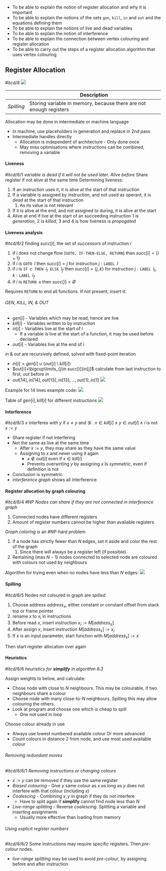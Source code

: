 - To be able to explain the notion of register allocation and why it is important
- To be able to explain the notions of the sets `gen`, `kill`, `in` and `out` and the equations defining them
- To be able to explain the notions of live and dead variables
- To be able to explain the notion of interference
- To be able to explain the connection between vertex colouring and register allocation
- To be able to carry out the steps of a register allocation algorithm that uses vertex colouring
## Register Allocation
#itcd/8 
![](Pasted%20image%2020240418075926.png)

|            | Description                                                        |
| ---------- | ------------------------------------------------------------------ |
| *Spilling* | Storing variable in memory, because there are not enough registers |
Allocation may be done in intermediate or machine language
- In machine, use placeholders in generation and replace in 2nd pass
- Intermediate handles directly
	- Allocation is independent of architecture - Only done once
	- May miss optimisations where instructions can be combined, removing a variable
#### Liveness
#itcd/8/1 *variable is dead if it will not be used later. Alive before*
Share register if not alive at the same time
Determining liveness:
1. If an instruction uses it, it is alive at the start of that instruction
2. If a variable is assigned by instruction, and not used as operant, it is *dead* at the start of that instruction
	1. As its value is not relevant
3. If it is alive at the end, and not assigned to during, it is alive at the start
4. Alive at end if live at the start of an succeeding instruction
1 is *generation*, 2 is *killed*, 3 and 4 is how liveness is *propogated*
#### Liveness analysis
#itcd/8/2 
finding $succ[i]$, the set of *successors* of instruction $i$
1. if $i$ does not change flow ($\texttt{GOTO, IF-THEN-ELSE, RETURN}$) then $succ[i]=\{i+1\}$
2. if $i$ is $\texttt{GOTO }l$ then $succ[i]=j$ for instruction $j:\texttt{LABEL }l$ 
3. if $i$ is $\texttt{IF } c \texttt{ THEN }l_{t} \texttt{ ELSE } l_{f}$ then $succ[i]=\{j, k\}$ for instruction $j:\texttt{LABEL }l_{t}$, $k:\texttt{LABEL }l_{f}$ 
4. if $i$ is $\texttt{RETURN }x$ then $succ[i]=Ø$

Requires $\texttt{RETURN}$ to end all functions. If not present, insert it.

###### GEN, KILL, IN, & OUT
- $gen[i]$ - Variables which may be read, hence are live
- $kill[i]$ - Variables written to by instruction
- $in[i]$ - Variables live at the start of $i$
	- If a variable is live at the start of a function, it may be used before declared
- $out[i]$ - Variables live at the end of $i$

$in$ & $out$ are recursively defined, solved with fixed-point iteration
- $in[i]=gen[i]\cup(out[i] \setminus kill[i])$
- $out[i]=\bigcup\limits_{j\in succ[i]}in[j]$
calculate from last instruction to first, $out$ before $in$
- $out[14], in[14], out[13], in[13], \dots, out[1], in[1]$
![](Pasted%20image%2020240418074843.png)

Example for 14 lines example code:
![](Pasted%20image%2020240417182306.png)

Table of $gen[i], kill[i]$ for different instructions
![](Pasted%20image%2020240417181055.png)
#### Interference
#itcd/8/3 
$x$ interferes with $y$ if $x\neq y$ and $\exists i\ .\ x\in kill[i]\land y\in out[i]\land i\text{ is not } x:=y$
- Share register if not interfering
- Not the same as live at the same time
	- After $x:=y$, they may share as they have the same value
	- Assigning to $x$ and never using it again
		- $x\notin out[i]$ even if $x\in kill[i]$
		- Prevents overwriting $y$ by assigning $x$
Is *symmetric*, even if definition is not
- Conclusion is symmetric
- *interference graph* shows all interference
#### Register allocation by graph colouring
#itcd/8/4 #NP *Nodes can share if they are not connected in interference graph*
1. Connected nodes have different registers
2. Amount of register numbers cannot be higher than available registers

*Graph coloring* is an #NP-hard problem
1. If a node has strictly fewer than $N$ edges, set it aside and color the rest of the graph
	1. Since there will always be a register left (if possible)
2. Remaining (max $N-1$) nodes connected to selected node are coloured with colours not used by neighbours

Algorithm for trying even when no nodes have less than $N$ edges:
![](Pasted%20image%2020240417183929.png)
#### Spilling
#itcd/8/5
Nodes not coloured in graph are *spilled*
1. Choose address $address_{x}$, either constant or constant offset from stack top or frame pointer
2. rename $x$ to $x_{i}$ in instructions
3. Before read $x$, insert instruction $x_{i}:=M[address_{x}]$
4. After assign $x$, insert instruction $M[address_{x}]:=x_{i}$
5. If $x$ is an input parameter, start function with $M[address_{x}]:=x$

Then start register allocation over again
#### Heuristics
#itcd/8/6 *heuristics for **simplify** in algorithm 8.3*

Assign weights to below, and calculate:
- Chose node with close to $N$ neighbours. This may be colourable, if two neighbours share a colour
- Choose node with many close-to-$N$ neighbours. Spilling this may allow colouring the others.
- Look at program and choose one which is cheap to spill
	- One not used in loop

Choose colour already in use
- Always use lowest numbered available colour
Or more advanced
- Count colours in distance 2 from node, and use most used available colour
###### Removing redundant moves
#itcd/8/6/1 *Removing instructions or changing colours*
- $x:=y$ can be removed if they use the same register
- *Biased colouring* - Give $y$ same colour as $x$ as long as $y$ does not interfere with that colour (including $x$)
- *Coalescing* - Combining $x, y$ in graph if they do not interfere
	- Have to split again if **simplify** cannot find node less than $N$
- *Live-range splitting* - Reverse *coalescing*. Splitting a variable and inserting assignments
	- Usually more effective than loading from memory
###### Using explicit register numbers
#itcd/8/6/2 
Some instructions may require specific registers. Then *pre-colour* nodes.
- *live-range splitting* may be used to avoid *pre-colour*, by assigning before and after instruction

